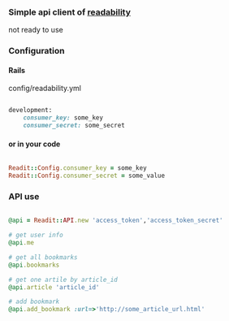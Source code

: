 ### Simple api client of [readability](http://www.readability.com)
not ready to use
### Configuration
#### Rails
config/readability.yml

``` ruby

development:
	consumer_key: some_key
	consumer_secret: some_secret

```

#### or in your code

``` ruby

Readit::Config.consumer_key = some_key
Readit::Config.consumer_secret = some_value

```

### API use
``` ruby 

@api = Readit::API.new 'access_token','access_token_secret'

# get user info
@api.me

# get all bookmarks
@api.bookmarks

# get one artile by article_id
@api.article 'article_id'

# add bookmark
@api.add_bookmark :url=>'http://some_article_url.html'

```


